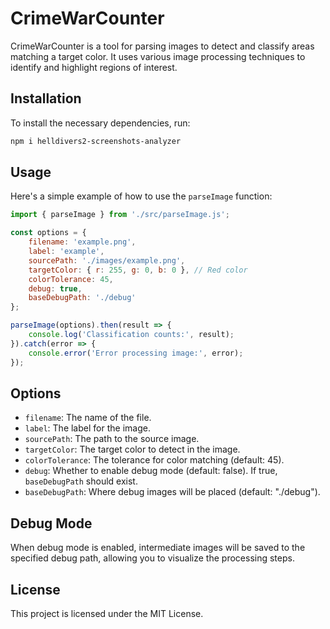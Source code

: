 # CrimeWarCounter

CrimeWarCounter is a tool for parsing images to detect and classify areas matching a target color. It uses various image processing techniques to identify and highlight regions of interest.

## Installation

To install the necessary dependencies, run:

```bash
npm i helldivers2-screenshots-analyzer
```

## Usage

Here's a simple example of how to use the `parseImage` function:

```javascript
import { parseImage } from './src/parseImage.js';

const options = {
    filename: 'example.png',
    label: 'example',
    sourcePath: './images/example.png',
    targetColor: { r: 255, g: 0, b: 0 }, // Red color
    colorTolerance: 45,
    debug: true,
    baseDebugPath: './debug'
};

parseImage(options).then(result => {
    console.log('Classification counts:', result);
}).catch(error => {
    console.error('Error processing image:', error);
});
```

## Options

- `filename`: The name of the file.
- `label`: The label for the image.
- `sourcePath`: The path to the source image.
- `targetColor`: The target color to detect in the image.
- `colorTolerance`: The tolerance for color matching (default: 45).
- `debug`: Whether to enable debug mode (default: false). If true, `baseDebugPath` should exist.
- `baseDebugPath`: Where debug images will be placed (default: "./debug").

## Debug Mode

When debug mode is enabled, intermediate images will be saved to the specified debug path, allowing you to visualize the processing steps.

## License

This project is licensed under the MIT License.
